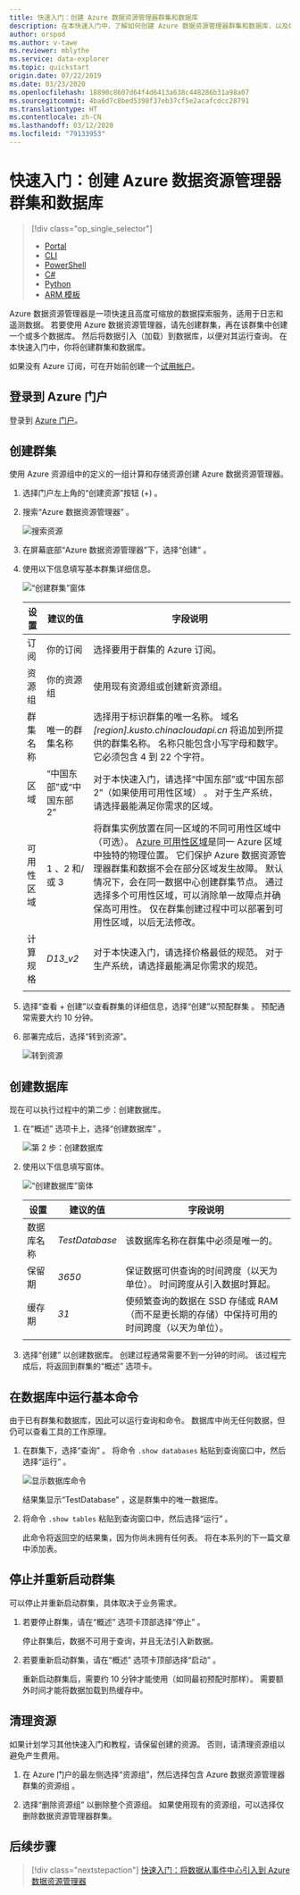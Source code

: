 ```yaml
---
title: 快速入门：创建 Azure 数据资源管理器群集和数据库
description: 在本快速入门中，了解如何创建 Azure 数据资源管理器群集和数据库，以及如何引入（加载）数据。
author: orspod
ms.author: v-tawe
ms.reviewer: mblythe
ms.service: data-explorer
ms.topic: quickstart
origin.date: 07/22/2019
ms.date: 03/23/2020
ms.openlocfilehash: 18890c8607d64f4d6413a638c448286b31a98a07
ms.sourcegitcommit: 4ba6d7c8bed5398f37eb37cf5e2acafcdcc28791
ms.translationtype: HT
ms.contentlocale: zh-CN
ms.lasthandoff: 03/12/2020
ms.locfileid: "79133953"
---
```

# <a name="quickstart-create-an-azure-data-explorer-cluster-and-database"></a>快速入门：创建 Azure 数据资源管理器群集和数据库

> [!div class="op_single_selector"]
> * [Portal](create-cluster-database-portal.md)
> * [CLI](create-cluster-database-cli.md)
> * [PowerShell](create-cluster-database-powershell.md)
> * [C#](create-cluster-database-csharp.md)
> * [Python](create-cluster-database-python.md)
> * [ARM 模板](create-cluster-database-resource-manager.md)


Azure 数据资源管理器是一项快速且高度可缩放的数据探索服务，适用于日志和遥测数据。 若要使用 Azure 数据资源管理器，请先创建群集，再在该群集中创建一个或多个数据库。 然后将数据引入（加载）到数据库，以便对其运行查询。 在本快速入门中，你将创建群集和数据库。

如果没有 Azure 订阅，可在开始前创建一个[试用帐户](https://www.azure.cn/pricing/1rmb-trial)。

## <a name="sign-in-to-the-azure-portal"></a>登录到 Azure 门户

登录到 [Azure 门户](https://portal.azure.cn/)。

## <a name="create-a-cluster"></a>创建群集

使用 Azure 资源组中的定义的一组计算和存储资源创建 Azure 数据资源管理器。

1. 选择门户左上角的“创建资源”按钮 (+)  。

1. 搜索“Azure 数据资源管理器”  。

   ![搜索资源](media/create-cluster-database-portal/search-resources.png)

1. 在屏幕底部“Azure 数据资源管理器”下，选择“创建”   。

1. 使用以下信息填写基本群集详细信息。

   ![“创建群集”窗体](media/create-cluster-database-portal/create-cluster-form2.png)

    **设置** | **建议的值** | **字段说明**
    |---|---|---|
    | 订阅 | 你的订阅 | 选择要用于群集的 Azure 订阅。|
    | 资源组 | 你的资源组 | 使用现有资源组或创建新资源组。 |
    | 群集名称 | 唯一的群集名称 | 选择用于标识群集的唯一名称。 域名 *[region].kusto.chinacloudapi.cn* 将追加到所提供的群集名称。 名称只能包含小写字母和数字。 它必须包含 4 到 22 个字符。
    | 区域 | “中国东部”或“中国东部 2”   | 对于本快速入门，请选择“中国东部”或“中国东部 2”（如果使用可用性区域）   。 对于生产系统，请选择最能满足你需求的区域。
    | 可用性区域 | 1  、2  和/或 3  | 将群集实例放置在同一区域的不同可用性区域中（可选）。 [Azure 可用性区域](https://status.azure.com/status/)是同一 Azure 区域中独特的物理位置。 它们保护 Azure 数据资源管理器群集和数据不会在部分区域发生故障。 默认情况下，会在同一数据中心创建群集节点。 通过选择多个可用性区域，可以消除单一故障点并确保高可用性。 仅在群集创建过程中可以部署到可用性区域，以后无法修改。
    | 计算规格 | *D13_v2* | 对于本快速入门，请选择价格最低的规范。 对于生产系统，请选择最能满足你需求的规范。
    | | | |

1. 选择“查看 + 创建”以查看群集的详细信息，选择“创建”以预配群集   。 预配通常需要大约 10 分钟。

1. 部署完成后，选择“转到资源”。 

    ![转到资源](media/create-cluster-database-portal/notification-resource.png)

## <a name="create-a-database"></a>创建数据库

现在可以执行过程中的第二步：创建数据库。

1. 在“概述”  选项卡上，选择“创建数据库”  。

    ![第 2 步：创建数据库](media/create-cluster-database-portal/database-creation.png)

1. 使用以下信息填写窗体。

    ![“创建数据库”窗体](media/create-cluster-database-portal/create-database.png)

    **设置** | **建议的值** | **字段说明**
    |---|---|---|
    | 数据库名称 | *TestDatabase* | 该数据库名称在群集中必须是唯一的。
    | 保留期 | *3650* | 保证数据可供查询的时间跨度（以天为单位）。 时间跨度从引入数据时算起。
    | 缓存期 | *31* | 使频繁查询的数据在 SSD 存储或 RAM（而不是更长期的存储）中保持可用的时间跨度（以天为单位）。
    | | | |

1. 选择“创建”  以创建数据库。 创建过程通常需要不到一分钟的时间。 该过程完成后，将返回到群集的“概述”  选项卡。

## <a name="run-basic-commands-in-the-database"></a>在数据库中运行基本命令

由于已有群集和数据库，因此可以运行查询和命令。 数据库中尚无任何数据，但仍可以查看工具的工作原理。

1. 在群集下，选择“查询”  。 将命令 `.show databases` 粘贴到查询窗口中，然后选择“运行”  。

    ![显示数据库命令](media/create-cluster-database-portal/show-databases.png)

    结果集显示“TestDatabase”  ，这是群集中的唯一数据库。

1. 将命令 `.show tables` 粘贴到查询窗口中，然后选择“运行”  。

    此命令将返回空的结果集，因为你尚未拥有任何表。 将在本系列的下一篇文章中添加表。

## <a name="stop-and-restart-the-cluster"></a>停止并重新启动群集

可以停止并重新启动群集，具体取决于业务需求。

1. 若要停止群集，请在“概述”  选项卡顶部选择“停止”  。

    停止群集后，数据不可用于查询，并且无法引入新数据。

1. 若要重新启动群集，请在“概述”  选项卡顶部选择“启动”  。

    重新启动群集后，需要约 10 分钟才能使用（如同最初预配时那样）。 需要额外时间才能将数据加载到热缓存中。  

## <a name="clean-up-resources"></a>清理资源

如果计划学习其他快速入门和教程，请保留创建的资源。 否则，请清理资源组以避免产生费用。

1. 在 Azure 门户的最左侧选择“资源组”，然后选择包含 Azure 数据资源管理器群集的资源组  。  

1. 选择“删除资源组”  以删除整个资源组。 如果使用现有的资源组，可以选择仅删除数据资源管理器群集。

## <a name="next-steps"></a>后续步骤

> [!div class="nextstepaction"]
> [快速入门：将数据从事件中心引入到 Azure 数据资源管理器](ingest-data-event-hub.md)


